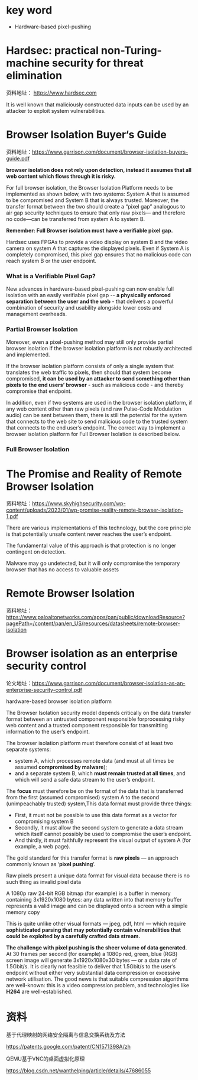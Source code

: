# key word

- Hardware-based pixel-pushing



# Hardsec: practical non-Turing-machine security for threat elimination

资料地址：	https://www.hardsec.com



It is well known that maliciously constructed data inputs can be used by an attacker to exploit system vulnerabilities. 



#  Browser Isolation Buyer‘s Guide



资料地址：https://www.garrison.com/document/browser-isolation-buyers-guide.pdf



**browser isolation does not rely upon detection, instead it assumes that all web content which flows through it is risky.**

For full browser isolation, the Browser Isolation Platform needs to be implemented as shown below, with two systems: System A that is assumed to be compromised and System B that is always trusted. Moreover, the transfer format between the two should create a “pixel gap” analogous to air gap security techniques to ensure that only raw pixels— and therefore no code—can be transferred from system A to system B.

**Remember: Full Browser isolation must have a verifiable pixel gap.**

Hardsec uses FPGAs to provide a video display on system B and the video camera on system A that captures the displayed pixels. Even if System A is completely compromised, this pixel gap ensures that no malicious code can reach system B or the user endpoint.



### What is a Verifiable Pixel Gap?

New advances in hardware-based pixel-pushing can now enable full isolation with an easily verifiable pixel gap -- **a physically enforced separation between the user and the web** - that delivers a powerful combination of security and usability alongside lower costs and management overheads.



### Partial Browser Isolation



Moreover, even a pixel-pushing method may still only provide partial browser isolation if the browser isolation platform is not robustly architected and implemented.

If the browser isolation platform consists of only a single system that translates the web traffic to pixels, then should that system become compromised, **it can be used by an attacker to send something other than pixels to the end users’ browser** - such as malicious code - and thereby compromise that endpoint.



In addition, even if two systems are used in the browser isolation platform, if any web content other than raw pixels (and raw Pulse-Code Modulation audio) can be sent between them, there is still the potential for the system that connects to the web site to send malicious code to the trusted system that connects to the end user’s endpoint. The correct way to implement a browser isolation platform for Full Browser Isolation is described below.



### Full Browser Isolation



# The Promise and Reality of Remote Browser Isolation

资料地址：https://www.skyhighsecurity.com/wp-content/uploads/2023/01/wp-promise-reality-remote-browser-isolation-1.pdf



There are various implementations of this technology, but the core principle is that potentially unsafe content never reaches the user’s endpoint.

The fundamental value of this approach is that protection is no longer contingent on detection.



Malware may go undetected, but it will only compromise the temporary browser that has no access to valuable assets



# Remote Browser Isolation

资料地址：https://www.paloaltonetworks.com/apps/pan/public/downloadResource?pagePath=/content/pan/en_US/resources/datasheets/remote-browser-isolation



# Browser isolation as an enterprise security control



论文地址：https://www.garrison.com/document/browser-isolation-as-an-enterprise-security-control.pdf



hardware-based browser isolation platform 



The Browser Isolation security model depends critically on the data transfer format between an untrusted component responsible forprocessing risky web content and a trusted component responsible for transmitting information to the user’s endpoint. 



The browser isolation platform must therefore consist of at least two separate systems:

- system A, which processes remote data (and must at all times be assumed **compromised by malware**); 
- and a separate system B, which **must remain trusted at all times**, and which will send a safe data stream to the user’s endpoint. 

The **focus** must therefore be on the format of the data that is transferred from the first (assumed compromised) system A to the second (unimpeachably trusted) system,This data format must provide three things:

- First, it must not be possible to use this data format as a vector for compromising system B
- Secondly, it must allow the second system to generate a data stream which itself cannot possibly be used to compromise the user’s endpoint.
- And thirdly, it must faithfully represent the visual output of system A (for example, a web page).

The gold standard for this transfer format is **raw pixels** — an approach commonly known as ‘**pixel pushing**’. 

Raw pixels present a unique data format for visual data because there is no such thing as invalid pixel data

A 1080p raw 24-bit RGB bitmap (for example) is a buffer in memory containing 3x1920x1080 bytes: any data written into that memory buffer represents a valid image and can be displayed onto a screen with a simple memory copy

This is quite unlike other visual formats — jpeg, pdf, html — which require **sophisticated parsing that may potentially contain vulnerabilities that could be exploited by a carefully crafted data stream.** 

**The challenge with pixel pushing is the sheer volume of data generated**. At 30 frames per second (for example) a 1080p red, green, blue (RGB) screen image will generate 3x1920x1080x30 bytes — or a data rate of 1.5Gbit/s. It is clearly not feasible to deliver that 1.5Gbit/s to the user’s endpoint without either very substantial data compression or excessive network utilisation. The good news is that suitable compression algorithms are well-known: this is a video compression problem, and technologies like **H264** are well-established.



# 资料

基于代理映射的网络安全隔离与信息交换系统及方法

https://patents.google.com/patent/CN1571398A/zh

QEMU基于VNC的桌面虚拟化原理

https://blog.csdn.net/wanthelping/article/details/47686055